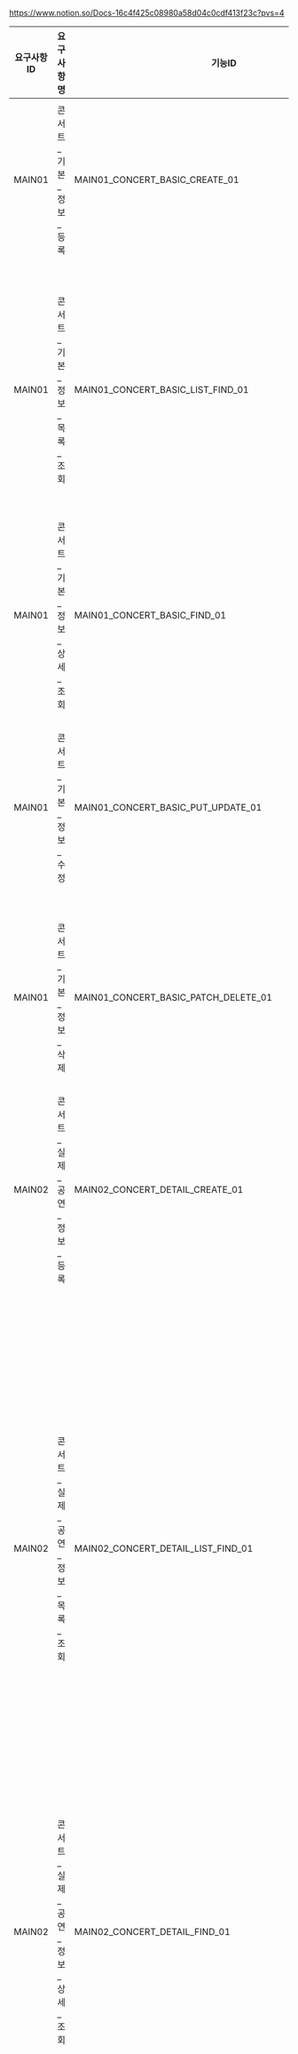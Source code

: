 
https://www.notion.so/Docs-16c4f425c08980a58d04c0cdf413f23c?pvs=4

| 요구사항ID | 요구사항명  | 기능ID | 기능명 | 요청 인자 제약 조건 | 필수 데이터 | 선택 데이터 | 동시성 고려 |
|--------| --- | --- | --- | --- | --- | --- | --- |
| MAIN01 | 콘서트_기본_정보_등록 | MAIN01_CONCERT_BASIC_CREATE_01 | 콘서트 기본 정보를 등록한다. | - 콘서트 장르 아이디(not null, not 공백 문자열, 콘서트 장르 아이디 테이블에 존재하는 아이디) - 콘서트 이름(not null, not 공백 문자열, 20자 이하의 문자열) | 콘서트 장르 아이디, 콘서트 이름 |  |  |
| MAIN01 | 콘서트_기본_정보_목록_조회 | MAIN01_CONCERT_BASIC_LIST_FIND_01 | 콘서트 기본 정보 목록을 조건에 맞게 조회한다. |  |  | 콘서트 장르 아이디, 콘서트 이름 |  |
| MAIN01 | 콘서트_기본_정보_상세_조회 | MAIN01_CONCERT_BASIC_FIND_01 | 콘서트 기본 정보를 상세 조회한다. | - 콘서트 기본 정보 아이디(not nul, not 공백 문자열, 1 이상의 자연수) | 콘서트 기본 정보 아이디 |  |  |
| MAIN01 | 콘서트_기본_정보_수정 | MAIN01_CONCERT_BASIC_PUT_UPDATE_01 | 콘서트 기본 정보를 선택 수정한다. | - 콘서트 기본 정보 아이디(not nul, not 공백 문자열, 1 이상의 자연수)- 콘서트 장르 아이디(not null, not 공백 문자열, 콘서트 장르 아이디 테이블에 존재하는 아이디)- 콘서트이름(not null, not 공백 문자열, 20자 이하의 문자열) | 콘서트 기본 정보 아이디, 콘서트 장르 아이디, 콘서트 이름  |  |  |
| MAIN01 | 콘서트_기본_정보_삭제 | MAIN01_CONCERT_BASIC_PATCH_DELETE_01 | 콘서트 기본 정보를 선택 삭제한다. | - 콘서트 기본 정보 아이디(not nul, not 공백 문자열, 1 이상의 자연수)- 콘서트 기본 정보 삭제일/ 삭제 시각(not null, not 공백 문자열, 오늘 날짜) | 콘서트 기본 정보 아이디, 콘서트 기본 정보 삭제일/ 삭제 시각 |  |  |
| MAIN02 | 콘서트_실제_공연_정보_등록 | MAIN02_CONCERT_DETAIL_CREATE_01 | 콘서트 실제 공연 정보를 등록한다. | - 콘서트 기본 정보 아이디(not nul, not 공백 문자열, 1 이상의 자연수)- 실제 공연 시작일/시작 시간(not null, not 공백 문자열, 오늘 날짜 이후로 3주 뒤부터 1년 뒤, 요청에 담긴 실제 공연 종료일/ 종료 시각보다 앞서야함)- 실제 공연 종료일/ 종료 시각(not null, not 공백 문자열, 요청에 담긴 실제 공연 시작일/시작 시각보다 뒤에 있어야함)- 콘서트 기본 정보 아이디, 콘서트 실제 공연 시작일/시작 시각, 콘서트 실제 공연 종료일/종료 시각 조합은 UNIQUE | 콘서트 기본 정보 아이디, 공연 시작일/시작 시각, 공연 종료일/종료 시각, 공연 정보 등록자 아이디 |  |  |
| MAIN02 | 콘서트_실제_공연_정보_목록_조회 | MAIN02_CONCERT_DETAIL_LIST_FIND_01 | 콘서트 실제 공연 정보 목록을 조건에 맞게 조회한다. |  |  | 콘서트 실제 공연 시작일/시작 시각과 콘서트 실제 공연 종료일/종료 시각, 콘서트 기본 정보 아이디 |  |
| MAIN02 | 콘서트_실제_공연_정보_상세_조회 | MAIN02_CONCERT_DETAIL_FIND_01 | 콘서트 실제 공연 정보를 선택 상세 조회한다. | - 콘서트 실제 공연 정보 아이디(not nul, not 공백 문자열, 1이상의 자연수)| 콘서트 실제 공연 정보 아이디 |  |  |
| MAIN02 | 콘서트_실제_공연_정보_수정 | MAIN02_CONCERT_DETAIL_PUT_UPDATE_01 | 콘서트_실제_공연_정보를 선택 수정한다. | - 콘서트 실제 공연 정보 아이디(not nul, not 공백 문자열, 1이상의 자연수)- 콘서트 기본 정보 아이디(not nul, not 공백 문자열, 1이상의 자연수)- 실제 공연 시작일/시작 시간(not null, not 공백 문자열, 오늘 날짜 이후로 3주 뒤부터 1년 뒤, 요청에 담긴 실제 공연 종료일/ 종료 시각보다 앞서야함)- 실제 공연 종료일/ 종료 시각(not null, not 공백 문자열, 요청에 담긴 실제 공연 시작일/시작 시각보다 뒤에 있어야함)- 콘서트 실제 공연 정보 등록자 아이디(콘서트 실제 공연 정보 등록자 아이디 테이블에 존재하는 값)- 콘서트 실제 공연 예약 가능 상태 아이디(콘서트 실제 공연 예약 가능 상태 테이블에 존재하는 아이디)- 콘서트 실제 공연 정보 생성일/생성 시각(not null, not 공백)- 콘서트 실제 공연 정보 수정일/수정 시각(not null, not 공백 문자열, 오늘 날짜, 생성일/생성 시각이 지난 날짜/시각)- 콘서트 기본 정보 아이디, 콘서트 실제 공연 시작일/시작 시각, 콘서트 실제 공연 종료일/종료 시각 조합은 UNIQUE | 콘서트 실제 공연 정보 아이디,콘서트 실제 공연 시작일/시작 시각과 콘서트 실제 공연 종료일/종료 시각, 콘서트 기본 정보 아이디, 콘서트 실제 공연 정보 등록자 아이디, 콘서트 실제 공연 예약 가능 상태 아이디, 콘서트 실제 공연 정보 생성일/생성 시각, 콘서트 실제 공연 정보 수정일/수정 시각 |  |  |
| MAIN02 | 콘서트_실제_공연_정보_삭제 | MAIN02_CONCERT_DETAIL_PATCH_DELETE_01 | 콘서트_실제_공연_정보를 선택 삭제한다. | - 콘서트 실제 공연 정보 아이디(not nul, not 공백 문자열, 1 이상의 자연수),- 콘서트 실제 공연 예약 가능 상태 아이디(콘서트 실제 공연 예약 가능 상태 테이블에 존재하면서 삭제 상태에 해당하는 아이디)- 콘서트 실제 공연 정보 삭제일/삭제 시각(not null, not 공백 문자열, 오늘 날짜) | 콘서트 실제 공연 정보 아이디,콘서트 실제 공연 예약 가능 상태 아이디,  콘서트 실제 공연 정보 삭제일/삭제 시각 |  |  |
| MAIN03 | 콘서트_실제_공연_좌석_정보_등록 | MAIN02_CONCERT_DETAIL_SEAT_CREATE_01 | 콘서트 실제 공연 좌석 정보를 등록한다. | - 콘서트 실제 공연 정보 아이디(not nul, not 공백 문자열, 1이상의 자연수)- 좌석 번호(not null, not 공백 문자열, 1~50에 해당하는 자연수)- 좌석 가겨(not null, not 공백 문자열, 10000이상의 자연수)- 콘서트 실제 공연 정보 아이디, 콘서트 실제 공연 좌석 번호 아이디 조합은 UNIQUE | 콘서트 실제 공연 정보 아이디,좌석 번호, 좌석 가격 |  |  |
| MAIN03 | 콘서트_실제_공연_좌석_정보_목록_조회 | MAIN03_CONCERT_DETAIL_SEAT_LIST_FIND_01 | 콘서트 실제 공연 좌석 정보 목록을 조건에 맞게 조회한다. |  |  | 콘서트 실제 공연 정보 아이디, 좌석 번호, 좌석 가격 |  |
| MAIN03 | 콘서트_실제_공연_좌석_정보_상세_조회 | MAIN03_CONCERT_DETAIL_SEAT_FIND_01 | 콘서트 실제 공연 좌석 정보를 선택 상세 조회한다. | 콘서트 실제 공연 좌석 정보 아이디(not nul, not 공백 문자열, 1 이상의 자연수) |  | 콘서트 실제 공연 좌석 정보 아이디 |  |
| MAIN03 | 콘서트_실제_공연_좌석_정보_수정 | MAIN03_CONCERT_DETAIL_SEAT_PUT_UPDATE_01 | 콘서트 실제 공연 좌석 정보를 선택 수정한다. | - 콘서트 실제 공연 좌석 정보 아이디(not nul, not 공백 문자열, 1이상의 자연수)- 콘서트 실제 공연 정보 아이디(not nul, not 공백 문자열, 1이상의 자연수)- 콘서트 실제 공연 좌석 번호(not nul, not 공백 문자열, 1 ~50의 자연수)- 콘서트 실제 공연 좌석 예약 가능 상태 아이디(콘서트 실제 공연 좌석 예약 가능 상태 테이블에 존재하는 아이디)- 콘서트 실제 공연 좌석 가격(not nul, not 공백 문자열, 10000 이상의 자연수)- 콘서트 실제 좌석 공연 정보 생성일/생성 시각(not null, not 공백 문자열,)- 콘서트 실제 좌석 공연 정보 수정일/수정 시각(not null, not 공백 문자열, 오늘 날짜,  생성일/생성 시각이 지난 날짜/시각)- 콘서트 실제 공연 정보 아이디, 콘서트 실제 공연 좌석 번호 아이디 조합은 UNIQUE | 콘서트_실제_공연_좌석_정보_아이디, 콘서트 실제 공연 정보 아이디,  콘서트 실제 공연 좌석 번호, 콘서트실제 공연 좌석 예약 가능 상태 아이디, 콘서트 실제 공연 좌석 가격, 실제 공연 좌석 정보 생성일/생성 시각, 실제 공연 좌석 정보 수정일/수정 시각 |  |  |
| MAIN03 | 콘서트_실제_공연_좌석_정보_삭제 | MAIN03_CONCERT_DETAIL_SEAT_PATCH_DELETE_01 | 콘서트 실제 공연 좌석 정보를 선택 삭제한다. | - 콘서트 실제 공연 좌석 정보 아이디(not nul, not 공백 문자열, 1 이상의 자연수),- 콘서트 실제 공연 좌석 예약 가능 상태 아이디(콘서트 실제 공연 좌석 예약 가능 상태 테이블에 존재하면서 삭제 상태에 해당하는 아이디)- 콘서트 실제 공연 좌석 정보 삭제일/삭제 시각(not null, not 공백 문자열, 오늘 날짜) | 콘서트 실제 공연 좌석 정보 아이디,콘서트 실제 공연 좌석 예약 가능 상태 아이디,  콘서트 실제 공연 좌석 정보 삭제일/삭제 시각 |  |  |
| MAIN04 | 콘서트_관리자_계정_정보_등록 | MAIN04_CONCERT_DETAIL_MANAGER_CREATE_01 | 콘서트_실제_공연_정보를 등록할 권한이 있는 관리자 계정을 등록한다. |  |  |  |  |
| MAIN04 | 콘서트_관리자_계정_목록_조회 | MAIN04_CONCERT_DETAIL_MANAGER_LIST_FIND_01 | 콘서트_실제_공연_정보를 등록할 권한이 있는 관리자 계정 목록을 조건에 맞게 조회한다. |  |  |  |  |
| MAIN04 | 콘서트_관리자_계정_상세_조회 | MAIN04_CONCERT_DETAIL_MANAGER_FIND_01 | 콘서트_실제_공연_정보를 등록할 권한이 있는 관리자 계정의 상세 정보를 선택 상세 조회한다. |  |  |  |  |
| MAIN04 | 콘서트_관리자_계정_정보_수정 | MAIN04_CONCERT_DETAIL_MANAGER_PUT_UPDATE_01 | 콘서트_실제_공연_정보를 등록할 권한이 있는 관리자 계정의 상세 정보를 선택 수정한다. |  |  |  |  |
| MAIN04 | 콘서트_관리자_계정_정보_삭제 | MAIN04_CONCERT_DETAIL_MANAGER_PATCH_DELETE_01 | 콘서트_실제_공연_정보를 등록할 권한이 있는 관리자 계정의 정보를 선택 삭제한다. |  |  |  |  |
| MAIN05 | 회원_계정_정보_등록 | MAIN05_MEMBER_CREATE_01 | 콘서트 예약, 콘서트 관람, 콘서트 후기 작성, 콘서트 평가 권한이 있는 회원 계정 정보를 등록한다. | 회원 계정 정보 아이디(UUID) | 회원 계정 정보 아이디(UUID) |  |  |
| MAIN05 | 회원_계정_목록_조회 | MAIN05_MEMBER_LIST_FIND_01 | 콘서트 예약, 콘서트 관람, 콘서트 후기 작성, 콘서트 평가 권한이 있는 회원 계정 목록을 조건에 맞게 조회한다. |  |  | 회원 나이, 회원 성별, 회원의 이름 |  |
| MAIN05 | 회원_계정_상세_조회 | MAIN05_MEMBER_FIND_01 | 콘서트 예약, 콘서트 관람, 콘서트 후기 작성, 콘서트 평가 권한이 있는 선택된 회원 계정 정보를 선택 상세 조회한다. | 회원 계정 정보 아이디(UUID) | 회원 계정 정보 아이디 |  |  |
| MAIN05 | 회원_계정_정보_수정 | MAIN05_MEMBER_PUT_UPDATE_01 | 콘서트 예약, 콘서트 관람, 콘서트 후기 작성, 콘서트 평가 권한이 있는 선택된  회원 계정 정보를 선택 수정한다. | • 회원 계정 정보를 수정하기 위해선, 회원 계정 정보 아이디, 회원의 나이, 회원의 이름, 회원의 잔고, 회원 계정 정보 생성일/ 생성 시각, 회원 계정 정보 수정일/수정 시각이 반드시 필요하다.• 회원의 나이가 null이거나, 공백 문자열이거나, 14 이상의 자연수가 아니면  IllegalArgumentException• 회원의 잔고가 0이상의 자연수가 아니면 IllegalArgumentException• 회원의 이름이 null이거나 공백 문자열이거나 길이가 30자 이상이면  IllegalArgumentException• 회원 계정 정보 아이디가 유효한 UUID가 아니면, IllegalArgumentException• 회원 정보 생성일/생성 시각이 null이거나, 공백 문자(열)이면 IllegalArgumentException(Custom)• 회원 계정 정보 수정일/수정 시각이 null이거나, 공백 문자(열)이거나  오늘 날짜가 아니거나 생성일/ 생성 시각 이전의 날짜/시각이면 IllegalArgumentException(Custom) | 회원 계정 정보 아이디, 회원의 나이, 회원의 이름, 회원의 잔고, 회원 계정 정보 생성일/ 생성 시각, 회원 계정 정보 수정일/수정 시각 |  |  |
| MAIN05 | 회원_계정_정보_삭제  | MAIN05_MEMBER_PATCH_DELETE_01 | 콘서트 예약, 콘서트 관람, 콘서트 후기 작성, 콘서트 평가 권한이 있는 선택된 회원 계정 정보를 선택 삭제한다. | • 회원 계정 정보를 삭제 수정하기 위해선, 회원 계정 정보 아이디, 회원 계정 정보 삭제일/삭제 시각이 반드시 필요하다.• 회원 계정 정보 아이디가 유효한 UUID가 아니면, IllegalArgumentException• 회원 계정 정보 삭제일/삭제 시각이 null이거나, 공백 문자(열)이거나  오늘 날짜가 아니면 IllegalArgumentException(Custom) | 회원 계정 정보 아이디, 회원 계정 정보 삭제일/삭제 시각 |  |  |
| MAIN06 | 좌석_예약_서비스_이용_회원_대기_토큰_정보_등록 | MAIN06_RESERVATION_SERVICE_WATING_TOKEN_CREATE_01 | 좌석 예약 서비스를 이용하기 위한 회원 대기 토큰 정보를 등록한다. | • 좌석_예약_서비스_이용_회원_대기_토큰_정보를 등록하기 위해선, 회원 계정 정보 아이디가 반드시 필요하다.• 회원 계정 정보 아이디가 UUID로써 유효하지 않으면 IllegalArgumentException |  회원 계정 정보 아이디 |  |  |
| MAIN06 | 좌석_예약_서비스_이용_회원_대기_토큰_정보_목록_조회 | MAIN06_RESERVATION_SERVICE_WATING_TOKEN_LIST_FIND_01 | 좌석 예약 서비스를 이용하기 위한 회원 대기 토큰 정보 목록을 조건에 맞게 조회한다. | • 좌석_예약_서비스_이용_회원_대기_토큰_정보_목록을 조회하기 위한 요청에는 회원 계정 정보 아이디,  대기 토큰 상태 아이디, 대기 토큰 생성일/생성 시각, 대기 토큰 만료일/만료 시각에 대한 인자값들이 담길 수 있다.• 위의 요청 인자 값들이 null이거나, 공백 문장(열)이거나, 1 이상의 자연수가 아닌 경우거나, 대기 토큰 상태 테이블 존재하지 않는 대기 토큰 상태 아이디인 경우거나 회원 계정 정보 아이디가 유효하지 않은 UUID인 경우엔 각각의 값들이 요청에 담겨있지 않은 것으로 하며, 예외를 발생시키진 않는다. |  | 회원 계정 정보 아이디,  대기 토큰 상태 아이디, 대기 토큰 생성일/생성 시각, 대기 토큰 만료일/만료 시각 |  |
| MAIN06 | 좌석_예약_서비스_이용_회원_대기_토큰 _정보_상세_조회 | MAIN06_RESERVATION_SERVICE_WATING_TOKEN_FIND_01 | 좌석 예약 서비스를 이용하기 위한 회원 대기 토큰 정보를 선택 상세 조회한다. | • 좌석_예약_서비스_이용_회원_대기_토큰_정보를 상세 조회하기 위해선, 회원_대기_토큰_정보 아이디가 반드시 필요하다.• 요청에 담긴 대기 토큰 정보 아이디가  null이거나, 공백 문자(열)이거나 1 이상의 자연수가 아니면,  IllegalArgumentException | 회원_대기_토큰_정보 아이디 |  |  |
| MAIN06 | 좌석_예약_서비스_이용_회원_대기_토큰_정보_수정 | MAIN06_RESERVATION_SERVICE_WATING_TOKEN_PUT_UPDATE_01 | 좌석 예약 서비스를 이용하기 위한 회원 대기 토큰 정보를 선택 수정한다. | • 좌석_예약_서비스_이용_회원_대기_토큰_정보를 수정하기 위해선, 회원_대기_토큰_정보 아이디, 대기 회원 정보 아이디, 대기 토큰 상태 아이디,  회원 대기 토큰 생성일/생성 시각, 회원 대기 토큰 만료일/만료 시각, 회원 대기 토큰 수정일/수정 시각이 반드시 필요하다.• 요청에 담긴 회원 대기 토큰 정보 아이디가 null이거나, 공백 문자(열)이거나 1 이상의 자연수가 아니면,IllegalArgumentException(Custom)• 대기 회원 계정 정보 아이디가 UUID로써 유효하지 않으면 IllegalArgumentException• 대기 토큰 상태 아이디(token_status_id)는 대기 토큰 상태 테이블에 고유하게 존재하는 값이어야 한다. 아니면,IllegalArgumentException(Custom)• 회원 대기 토큰 생성일/생성 시각이 null이거나, 공백 문자(열)이면 IllegalArgumentException(Custom)• 회원 대기 토큰 만료일/만료 시각이 null이거나, 공백 문자(열)이거나,  생성일/ 생성 시각이전의 날짜/시각이면 IllegalArgumentException(Custom), 회원 대기 토큰 만료일/ 만료시각은 회원 대기 토큰 생성일/ 생성 시각 기준 5분 후이다.• 회원 대기 토큰 수정일/수정 시각이 null이거나, 공백 문자(열)이거나  오늘 날짜가 아니거나 생성일/ 생성 시각 이전의 날짜/시각이면 IllegalArgumentException(Custom)• 회원 계정 정보 아이디와 대기 토큰 생성일/ 생성 시각 조합은 UNIQUE하다. | 회원_대기_토큰_정보 아이디, 대기 회원 정보 아이디, 대기 토큰 상태 아이디,  회원 대기 토큰 생성일/생성 시각, 회원 대기 토큰 만료일/만료 시각, 회원 대기 토큰 수정일/수정 시각 |  |  |
| MAIN06 | 좌석_예약_서비스_이용_회원_대기_토큰_정보_삭제 | MAIN06_RESERVATION_SERVICE_WATING_TOKEN_PATCH_DELETE_01 | 좌석 예약 서비스를 이용하기 위한 회원 대기 토큰 정보를 선택 삭제한다. | • 좌석_예약_서비스_이용_회원_대기_토큰_정보를 삭제 수정하기 위해선, 대기 토큰 정보 아이디와 대기 토큰 정보 삭제일/삭제 시각이 반드시 필요하다.• 좌석_예약_서비스_이용_회원_대기_토큰_정보 삭제일/삭제 시각이 null이거나, 공백 문자(열)이거나  오늘 날짜가 아니면 IllegalArgumentException(Custom) | 대기 토큰 정보 아이디와 대기 토큰 정보 삭제일/삭제 시각 |  |  |
| MAIN07 | 콘서트_실제_공연_좌석_예약_정보_등록 | MAIN07_CONCERT_SEAT_RESERVATION_CREATE_01 | 콘서트 좌석 예약 정보를 등록한다. | • 콘서트_실제_공연_좌석_예약_정보를 등록하기 위해선, 회원 계정 정보 아이디와 콘서트 실제 공연 좌석 정보 아이디가  반드시 필요하다.• 회원 계정 정보 아이디가 UUID로써 유효하지 않거나, 회원 계정 정보 테이블에 고유하게 존재하는 회원 계정 정보 아이디가 아니면 IllegalArgumentException• 콘서트 실제 공연 좌석 정보 아이디가 null이거나 공백 문자열이거나 유효한 범위(1~50의 자연수)가 아니거나 콘서트 실제 공연 좌석 정보 테이블에 고유하게 존재않으면  IllegalArgumentException | 회원 계정 정보 아이디와 콘서트 실제 공연 좌석 정보 아이디 |  |  |
| MAIN07 | 콘서트_실제_공연_좌석_예약_정보_목록_조회 | MAIN07_CONCERT_SEAT_RESERVATION_LIST_FIND_01 | 콘서트 좌석 예약 정보 목록을 조건에 맞게 조회한다. | • 콘서트 실제_공연_좌석 예약 정보 목록을 조회하기 위한 요청에는 회원 계정 정보 아이디와 콘서트 실제 공연 좌석 정보 아이디, 콘서트 실제 공연 좌석 예약 정보의 상태 아이디, 콘서트 실제 공연 좌석 예약 정보 생성일/ 생성 시각에 대한 인자값들이 담길 수 있다.• 위의 요청 인자값들이 유효하지 않다면 요청에 담기지 않은 것으로 하며, 예외를 발생 시키진 않는다. |  | 회원 계정 정보 아이디와 콘서트 실제 공연 좌석 정보 아이디, 콘서트 실제 공연 좌석 예약 상태 아이디, 콘서트 실제 공연 좌석 예약 정보 생성일/ 생성 시각, 공연 좌석 예약 정보 수정일/ 수정 시각 |  |
| MAIN07 | 콘서트_실제_공연_좌석_예약_정보_상세_조회 | MAIN07_CONCERT_SEAT_RESERVATION_FIND_01 | 콘서트 좌석 예약 정보를 선택 상세 조회한다. | • 콘서트 실제 공연 좌석 예약 정보를 상세 조회하기 위해선 공연 좌석 예약 정보 아이디가 필요하다.• 공연 좌석 예약 정보 아이디가 null이거나, 공백 문자(열)이거나 1 이상의 자연수가 아니면,  IllegalArgumentException | 공연 좌석 예약 정보 아이디 |  |  |
| MAIN07 | 콘서트_실제_공연_좌석_예약_정보_수정 | MAIN07_CONCERT_SEAT_RESERVATION_PUT_UPDATE_01 | 콘서트 좌석 예약 정보를 선택 수정한다. | •  콘서트_실제_공연_좌석_예약_정보를 수정하기 위해선, 콘서트_실제_공연_좌석_예약_정보 아이디, 콘서트_실제_공연_좌석_정보 아이디, 회원 계정 정보 아이디, 실제 공연 좌석 예약 정보의 상태 아이디, 예약 정보 생성일/생성 시각, 예약 정보 수정일/ 수정 시각에 대한 인자값이 반드시 필요하다.• 위의 요청 인자값들에 대한 유효성 검사 시 예외 처리: IllegalArgumentException• 회원 계정 정보 아이디와 실제 공연 좌석 정보 아이디 조합은 UNIQUE | 콘서트_실제_공연_좌석_예약_정보 아이디, 콘서트_실제_공연_좌석_정보 아이디, 회원 계정 정보 아이디, 실제 공연 좌석 예약 상태 아이디, 예약 정보 생성일/생성 시각, 예약 정보 수정일/ 수정 시각 |  |  |
| MAIN07 | 콘서트_실제_공연_좌석_예약_정보_삭제 | MAIN07_CONCERT_SEAT_RESERVATION_PATCH_DELETE_01 | 콘서트 좌석 예약 정보를 선택 삭제한다. | • 콘서트_실제_공연_좌석_예약_정보를 삭제 수정하기 위해선, 콘서트_실제_공연_좌석_예약_정보아이디와 콘서트_실제_공연_좌석_예약_정보 삭제일/삭제 시각이 반드시 필요하다• 콘서트_실제_공연_좌석_예약_정보 삭제일/삭제 시각이 null이거나, 공백 문자(열)이거나  오늘 날짜가 아니면 IllegalArgumentException(Custom) |  콘서트_실제_공연_좌석_예약_정보아이디와 콘서트_실제_공연_좌석_예약_정보 삭제일/삭제 시각 |  |  |
| MAIN08 | 슈퍼_관리자_계정_정보_등록 | MAIN08_SUPER_MANAGER_CREATE_01 | 콘서트 기본 정보를 등록할 권한이 있는 슈퍼 관리자 계정을 등록한다. |  |  |  |  |
| MAIN08 | 슈퍼_관리자_계정_정보_목록_조회 | MAIN08_SUPER_MANAGER_LIST_FIND_01 | 슈퍼 관리자 목록을 조건에 맞게 조회한다. |  |  |  |  |
| MAIN08 | 슈퍼_관리자_계정_정보_상세_조회 | MAIN08_SUPER_MANAGER_FIND_01 | 슈퍼 관리자 정보를 선택 상세 조회한다. |  |  |  |  |
| MAIN08 | 슈퍼_관리자_계정_정보_수정 | MAIN08_SUPER_MANAGER_PUT_UPDATE_01 | 슈퍼 관리자 정보를 선택 수정한다. |  |  |  |  |
| MAIN08 | 슈퍼_관리자_계정_정보_삭제 | MAIN08_SUPER_MANAGER_PATCH_DELETE_01 | 슈퍼 관리자 정보를 선택 삭제한다. |  |  |  |  |

# version 0.0.0 요구 사항 상세 정리

## **기능 상세, 제약 조건, 예외 상황**

- MAIN01:  콘서트 기본 정보 처리(X)
    - **콘서트_기본_정보_등록(MAIN01_CONCERT_BASIC_CREATE_01)**
    - **콘서트_기본_정보_목록_조회(MAIN01_CONCERT_BASIC_LIST_FIND_01)**
    - **콘서트_기본_정보_상세_조회(MAIN01_CONCERT_BASIC_FIND_01)**
    - **콘서트_기본_정보_수정(MAIN01_CONCERT_BASIC_PUT_UPDATE_01)**
    - **콘서트_기본_정보_ 삭제(MAIN01_CONCERT_BASIC_PATCH_DELETE_01)**
- MAIN02: 콘서트 실제 공연 정보 처리(O)
    - **콘서트_실제_공연_정보_등록(MAIN01_CONCERT_DETAIL_CREATE_01)**
        - 콘서트의 실제 공연 정보를 등록하기 위해선, 콘서트 목록에서 공연 일정 등록이 가능한 상태의 콘서트 기본 정보 아이디(concert_basics 테이블의 concert_basic_id 데이터)가 반드시 필요하다.
        - 요청에 담긴 콘서트 기본 정보 아이디가 null이거나 아니면 공백 문자(열)이거나 혹은 1 이상의 자연수가 아닌 값이라면 ****IllegalArgumentException(Custom)
        - 요청에 담긴 콘서트 기본 정보 아이디로 concert_basics 테이블에서 공연 일정 등록이 가능한 상태의 콘서트가 하나 조회되는지 확인해야 한다. ⇒ 하나도 존재하지 않으면 IllegalArgumentException(Custom), 2개 이상 존재하면 무결성 제약 조건 SQLException(Custom)
        - 요청에 담긴 콘서트 기본 정보 아이디로 콘서트 공연 일정 등록이 가능한 상태의 콘서트가 하나 조회되면 해당 콘서트 기본 정보 아이디로 실제 공연 정보를 신규 등록할 수 있다.
        - 특정 콘서트에 대한 실제 공연 일정을 신규 등록하기 위해선, 위 과정에서의 유효한 콘서트 기본 정보 아이디와 함께 콘서트 시작일/시작 시각과, 콘서트 종료일/종료시각이 요청에 반드시 담겨있어야 한다.
        - 콘서트 시작일/시작 시각과 콘서트 종료일/종료 시각이 null이거나, 공백 문자(열)이거나 유효한 날짜 범위(오늘 날짜 이후로 3주 뒤부터 1년 뒤)를 벗어난 날짜거나, 요청에 담긴 콘서트 시작일/시작 시각이 요청에 담긴 콘서트 종료일/종료 시각이 지난 날짜/시각인 경우엔 IllegalArgumentException(Custom)
        - 콘서트 실제 공연 정보 등록자 아이디 또한 요청에 담겨있어야 한다.  콘서트 실제 공연 정보 등록자 아이디는 해당 권한을 가진 등록자 계정 테이블(concert_detail_registers)에 하나 존재하는 값이어야 한다. 아니면, IllegalArgumentException(Custom)
        - 콘서트 실제 공연 정보 등록자 아이디가 null이거나, 공백 문자(열)이거나, 1 이상의 자연수가 아닌 값이라면 IllegalArgumentException
        - 콘서트 기본 정보 아이디, 콘서트 실제 공연 시작일/ 시작 시각, 콘서트 실제 공연 종료일/ 종료 시각 조합은 UNIQUE 해야한다.
    - **콘서트_실제_공연_정보_목록_조회(MAIN01_CONCERT_DETAIL_LIST_FIND_01)**
        - 콘서트 실제 공연 정보 목록을 조회하기 위한 요청에는 콘서트 실제 공연 시작일/시작 시각과 콘서트 실제 공연 종료일/종료 시각, 콘서트 기본 정보 아이디에 대한 인자값이 담길 수 있다.
        - 위의 요청 인자 값들이 null이거나 공백 문자(열)이거나, 1 이상의 자연수가 아닌 경우엔 요청에 담겨있지 않은 것으로 하며, 예외를 발생시키진 않는다.
    - **콘서트_실제_공연_정보_상세_조회(MAIN02_CONCERT_DETAIL_FIND_01)**
        - 콘서트 실제 공연 정보를 상세 조회하기 위해선, 콘서트_실제_공연_정보_아이디가 반드시 필요하다.
        - 요청에 담긴 콘서트_실제_공연_정보_아이디가 null이거나, 공백 문자(열)이거나 1이상의 자연수가 아니면,  IllegalArgumentException
    - **콘서트_실제_공연_정보_수정(MAIN02_CONCERT_DETAIL_PUT_UPDATE_01)**
        - 콘서트 실제 공연 정보를 수정하기 위해선, 콘서트_실제_공연_정보_아이디, 실제 공연 시작일/시작 시각과 실제 공연 종료일/종료 시각, 콘서트 기본 정보 아이디,  콘서트 실제 공연 정보 등록자 아이디, 콘서트 실제 공연 예약 가능 상태 아이디, 콘서트 실제 공연 정보 생성일/생성 시각, 콘서트 실제 공연 정보 수정일/수정 시각이 반드시 필요하다.
        - 요청에 담긴 콘서트_실제_공연_정보_아이디가 null이거나, 공백 문자(열)이거나 1 이상의 자연수가 아니면,  IllegalArgumentException(Custom)
        - 콘서트 시작일/시작 시각과 콘서트 종료일/종료 시각이 null이거나, 공백 문자(열)이거나 유효한 날짜 범위(오늘 날짜 이후로 3주 뒤부터 1년 뒤)를 벗어난 날짜거나, 요청에 담긴 콘서트 시작일/시작 시각이 요청에 담긴 콘서트 종료일/종료 시각이 지난 날짜/시각인 경우엔 IllegalArgumentException(Custom)
        - 콘서트 실제 공연 예약 가능 상태 아이디(concert_detail_status_id)는 실제 공연 예약 가능 상태 테이블에 고유하게 존재하는 값이어야 한다. 아니면, IllegalArgumentException(Custom)
        - 콘서트 실제 공연 정보 등록자 아이디는 콘서트 실제 공연 정보 등록자 아이디는 콘서트 실제 공연 정보 등록자 계정 테이블(concert_detail_registers)에 하나 존재하는 값이어야 한다. 아니면, IllegalArgumentException(Custom)
        - 콘서트 실제 공연 정보 생성일/생성 시각이 null이거나, 공백 문자(열)이면IllegalArgumentException(Custom)
        - 콘서트 실제 공연 정보 수정일/수정 시각이 null이거나, 공백 문자(열)이거나  오늘 날짜가 아니거나 생성일/ 생성 시각 이전의 날짜/시각이면 IllegalArgumentException(Custom)
        - 콘서트 기본 정보 아이디, 콘서트 실제 공연 시작일/ 시작 시각, 콘서트 실제 공연 종료일/ 종료 시각 조합은 UNIQUE 해야한다.
    - **콘서트_실제_공연_정보_삭제(MAIN02_CONCERT_DETAIL_PATCH_DELETE_01)**
        - 콘서트 실제 공연 정보를 삭제 수정하기 위해선, 콘서트_실제_공연_정보_아이디, 콘서트 실제 공연 예약 가능 상태 아이디,  콘서트 실제 공연 정보 삭제일/삭제 시각이 반드시 필요하다.
        - 요청에 담긴 콘서트_실제_공연_정보_아이디가 null이거나, 공백 문자(열)이거나 1 이상의 자연수가 아니면,  IllegalArgumentException
        - 콘서트 실제 공연 예약 가능 상태 아이디(concert_detail_status_id)는 실제 공연 예약 가능 상태 테이블에 존재하면서 삭제 상태에 해당하는 아이디여야 한다. 아니면, IllegalArgumentException(Custom)
        - 콘서트 실제 공연 정보 삭제일/삭제 시각이 null이거나, 공백 문자(열)이거나  오늘 날짜가 아니면 IllegalArgumentException(Custom)
- MAIN03 : 콘서트 실제 공연 좌석 정보 처리(O)
    - **콘서트_실제_공연_좌석_정보_등록(MAIN02_CONCERT_DETAIL_SEAT_CREATE_01)**
        - 콘서트 실제 공연 좌석 정보를 등록하기 위해선, 콘서트 실제 공연 정보 목록에서 좌석 등록이 가능한 상태의 콘서트 실제 공연 정보 아이디(concert_details 테이블의 concert_detail_id 데이터)가 반드시 필요하다.
        - 요청에 담긴 콘서트 실제 공연 정보 아이디가 null이거나 아니면 공백 문자(열)이거나 혹은 1 이상의 자연수가 아닌 값이라면 ****IllegalArgumentException(Custom)
        - 요청에 담긴 콘서트 실제 공연 정보 아이디로 concert_details 테이블에서 좌석 등록이 가능한 상태의 콘서트 실제 공연 정보가 하나 조회되는지 확인해야 한다. ⇒ 하나도 존재하지 않으면 IllegalArgumentException(Custom), 2개 이상 존재하면 무결성 제약 조건 SQLException(Custom)
        - 요청에 담긴 콘서트 실제 공연 정보 아이디로 좌석 등록이 가능한 상태의 콘서트 실제 공연 정보가 하나 조회되면 해당 콘서트 실제 공연 정보 아이디로 콘서트 실제 공연 좌석 정보를 신규 등록할 수 있다.
        - 특정 콘서트 실제 공연 정보에 대한 좌석 정보를 신규 등록하기 위해선, 위 과정에서의 유효한 콘서트 실제 공연 정보 아이디와 함께 좌석 번호와 좌석 가격이 요청에 반드시 담겨있어야 한다.
        - 콘서트 실제 공연 좌석 번호가  null이거나, 공백 문자(열)이거나 유효한 범위(1~50 까지의 자연수)에 해당하지 않는 경우엔 IllegalArgumentException(Custom)
        - 콘서트 실제 공연 좌석 가격이 null이거나, 공백 문자(열)이거나 유효한 범위(10000이상의 자연수)에 해당하지 않는 경우엔 IllegalArgumentException(Custom)
        - 콘서트 실제 공연 정보 아이디, 콘서트 실제 공연 좌석 번호 아이디 조합은 UNIQUE 해야한다.
    - **콘서트_실제_공연_좌석_정보_목록_조회(MAIN02_CONCERT_DETAIL_SEAT_LIST_FIND_01)**
        - 콘서트 실제 공연 좌석 정보 목록을 조회하기 위한 요청에는 콘서트 실제 공연 정보 아이디,  좌석 번호, 좌석 가격에 대한 인자값들이 담길 수 있다.
        - 위의 요청 인자 값들이 null이거나 공백 문자(열)이거나, 1 이상의 자연수가 아닌 경우엔 각각의 값들이 요청에 담겨있지 않은 것으로 하며, 예외를 발생시키지 않는다.
    - **콘서트_실제_공연_좌석_정보_상세_조회(MAIN03_CONCERT_DETAIL_SEAT_FIND_01)**
        - 콘서트_실제_공연_좌석_정보를 상세 조회하기 위해선, 콘서트_실제_공연_좌석_정보_아이디가 반드시 필요하다.
        - 요청에 담긴 콘서트_실제_공연_좌석_정보_아이디가 null이거나, 공백 문자(열)이거나 1 이상의 자연수가 아니면,  IllegalArgumentException
    - **콘서트_실제_공연_좌석_정보_수정(MAIN03_CONCERT_DETAIL_SEAT_PUT_UPDATE_01)**
        - 콘서트 실제 공연 좌석 정보를 수정하기 위해선, 콘서트_실제_공연_좌석_정보_아이디, 콘서트 실제 공연 정보 아이디,  콘서트 실제 공연 좌석 번호, 콘서트  실제 공연 좌석 예약 가능 상태 아이디, 콘서트 실제 공연 좌석 가격, 콘서트 실제 공연 좌석 생성일/생성 시각, 콘서트  실제 공연 좌석 정보 수정일/수정 시각이 반드시 필요하다.
        - 요청에 담긴 콘서트_실제_공연_좌석_정보_아이디가 null이거나, 공백 문자(열)이거나 1 이상의 자연수가 아니면,  IllegalArgumentException(Custom)
        - 콘서트 실제 공연 정보 아이디가 null이거나, 공백 문자(열)이거나 1 이상의 자연수가 아니면,  IllegalArgumentException(Custom)
        - 콘서트 실제 공연 좌석 번호가 아이디가 null이거나, 공백 문자(열)이거나 유효 범위(1~50 자연수)가 아니면,  IllegalArgumentException(Custom)
        - 콘서트 실제 공연 좌석 예약 가능 상태 아이디(seat_status_id)는 콘서트 실제 공연 좌석 예약 가능 상태 테이블에 고유하게 존재하는 값이어야 한다. 아니면, IllegalArgumentException(Custom)
        - 콘서트 실제 공연 좌석 가격이 null이거나, 공백 문자(열)이거나 유효한 범위(10000이상의 자연수)에 해당하지 않는 경우엔 IllegalArgumentException(Custom)
        - 콘서트 실제 공연 좌석 정보 생성일/생성 시각이 null이거나, 공백 문자(열)이면 IllegalArgumentException(Custom)
        - 콘서트 실제 공연 좌석 정보 수정일/수정 시각이 null이거나, 공백 문자(열)이거나  오늘 날짜가 아니거나 생성일/ 생성 시각 이전의 날짜 시각이면 IllegalArgumentException(Custom)
        - 콘서트 실제 공연 정보 아이디, 콘서트 실제 공연 좌석 번호 아이디 조합은 UNIQUE 해야한다.
    - **콘서트_실제_공연_좌석_정보_삭제(MAIN03_CONCERT_DETAIL_SEAT_PATCH_DELETE_01)**
        - 콘서트 실제 공연 좌석 정보를 삭제 수정하기 위해선, 콘서트_실제_공연_좌석_정보_아이디, 콘서트 실제 공연 좌석 예약 가능 상태 아이디,  콘서트 실제 공연 좌석 정보 삭제일/삭제 시각이 반드시 필요하다.
        - 요청에 담긴 콘서트_실제_공연_좌석_정보_아이디가 null이거나, 공백 문자(열)이거나 1 이상의 자연수가 아니면,  IllegalArgumentException
        - 콘서트 실제 공연  좌석 예약 가능 상태 아이디(concert_detail_status_id)는 실제 공연 좌석 예약 가능 상태 테이블에 존재하면서 삭제 상태에 해당하는 아이디여야 한다. 아니면, IllegalArgumentException(Custom)
        - 콘서트 실제 공연 좌석 정보 삭제일/삭제 시각이 null이거나, 공백 문자(열)이거나  오늘 날짜가 아니면 IllegalArgumentException(Custom)
- MAIN04: 콘서트 관리자 계정 정보 처리(X)
- MAIN05: 회원 계정 정보 처리(O)
    - **회원_계정_정보_등록(MAIN05_MEMBER_CREATE_01)**
        - 회원 계정 정보를 등록하기 위해선 UUID로 발급된 회원 계정 정보 아이디가 반드시 필요하다.
        - 회원 계정 정보 아이디가 UUID로써 유효하지 않거나, 회원 계정 정보 테이블에 고유하게 존재하는 회원 계정 정보 아이디가 아니면 IllegalArgumentException
    - **회원_계정_정보_목록 조회(MAIN05_MEMBER_LIST_FIND_01)**
        - 회원 계정 정보 목록을 조회하기 위한 요청에는 회원의 나이, 회원의 이름, 회원의 성별에 대한  인자값들이 담길 수 있다.
        - 위의 요청 인자값들이 null이거나, 공백 문자열이거나, 1 이상의 자연수 아닌 경우엔 요청에 담겨있지 않은 것으로 하며, 예외를 발생시키진 않는다.
    - **회원_계정_정보_상세_조회(MAIN05_MEMBER_FIND_01)**
        - 회원 계정 정보를 상세 조회하기 위해선 UUID 형식의 회원 계정 정보 아이디가 반드시 필요하다.
        - 회원 계정 정보 아이디가 UUID로써 유효하지 않으면 IllegalArgumentException
    - **회원_계정_정보_수정(MAIN05_MEMBER_PUT_UPDATE_01)**
        - 회원 계정 정보를 수정하기 위해선, 회원 계정 정보 아이디, 회원의 나이, 회원의 이름, 회원의 잔고, 회원 계정 정보 생성일/ 생성 시각, 회원 계정 정보 수정일/수정 시각이 반드시 필요하다.
        - 회원의 나이가 null이거나, 공백 문자열이거나, 14 이상의 자연수가 아니면  IllegalArgumentException
        - 회원의 잔고가 0이상의 자연수가 아니면 IllegalArgumentException
        - 회원의 이름이 null이거나 공백 문자열이거나 길이가 30자 이상이면  IllegalArgumentException
        - 회원 계정 정보 아이디가 유효한 UUID가 아니면, IllegalArgumentException
        - 회원 정보 생성일/생성 시각이 null이거나, 공백 문자(열)이면 IllegalArgumentException(Custom)
        - 회원 계정 정보 수정일/수정 시각이 null이거나, 공백 문자(열)이거나  오늘 날짜가 아니거나 생성일/ 생성 시각 이전의 날짜/시각이면 IllegalArgumentException(Custom)
    - **회원_계정_정보_삭제(MAIN05_MEMBER_PATCH_DELETE_01)**
        - 회원 계정 정보를 삭제 수정하기 위해선, 회원 계정 정보 아이디, 회원 계정 정보 삭제일/삭제 시각이 반드시 필요하다.
        - 회원 계정 정보 아이디가 유효한 UUID가 아니면, IllegalArgumentException
        - 회원 계정 정보 삭제일/삭제 시각이 null이거나, 공백 문자(열)이거나  오늘 날짜가 아니면 IllegalArgumentException(Custom)
- MAIN06: 좌석 예약 서비스 이용 회원 대기 토큰 정보 처리(O)
    - **좌석_예약_서비스_이용_회원_대기_토큰_정보_등록(MAIN06_RESERVATION_SERVICE_WATING_TOKEN_CREATE_01)**
        - 좌석_예약_서비스_이용_회원_대기_토큰_정보를 등록하기 위해선, 회원 계정 정보 아이디가 반드시 필요하다.
        - 회원 계정 정보 아이디가 UUID로써 유효하지 않거나, 회원 계정 정보 테이블에 고유하게 존재하는 회원 계정 정보 아이디가 아니면 IllegalArgumentException
    - **좌석_예약_서비스_이용_회원_대기_토큰_정보_목록_조회~~(~~MAIN06_RESERVATION_SERVICE_WATING_TOKEN_LIST_FIND_01)**
        - 좌석_예약_서비스_이용_회원_대기_토큰_정보_목록을 조회하기 위한 요청에는 회원 계정 정보 아이디,  대기 토큰 상태 아이디, 대기 토큰 생성일/생성 시각, 대기 토큰 만료일/만료 시각에 대한 인자값들이 담길 수 있다.
        - 위의 요청 인자 값들이 null이거나, 공백 문장(열)이거나, 1 이상의 자연수가 아닌 경우거나, 대기 토큰 상태 테이블 존재하지 않는 대기 토큰 상태 아이디인 경우거나 회원 계정 정보 아이디가 회원 계정 정보 테이블에 고유하게 존재하지 않거나 유효하지 않은 UUID인 경우엔 각각의 값들이 요청에 담겨있지 않은 것으로 하며, 예외를 발생시키진 않는다.
    - **좌석_예약_서비스_이용_회원_대기_토큰_정보_상세_조회(MAIN06_RESERVATION_SERVICE_WATING_TOKEN_FIND_01)**
        - 좌석_예약_서비스_이용_회원_대기_토큰_정보를 상세 조회하기 위해선, 회원_대기_토큰_정보 아이디가 반드시 필요하다.
        - 요청에 담긴 대기 토큰 정보 아이디가  null이거나, 공백 문자(열)이거나 1 이상의 자연수가 아니면,  IllegalArgumentException
    - **좌석_예약_서비스_이용_회원_대기_토큰_정보_수정(MAIN06_RESERVATION_SERVICE_WATING_PUT_UPDATE_01)**
        - 좌석_예약_서비스_이용_회원_대기_토큰_정보를 수정하기 위해선, 회원_대기_토큰_정보 아이디, 대기 회원 정보 아이디, 대기 토큰 상태 아이디,  회원 대기 토큰 생성일/생성 시각, 회원 대기 토큰 만료일/만료 시각, 회원 대기 토큰 수정일/수정 시각이 반드시 필요하다.
        - 요청에 담긴 회원 대기 토큰 정보 아이디가 null이거나, 공백 문자(열)이거나 1 이상의 자연수가 아니면,  IllegalArgumentException(Custom)
        - 대기 회원 계정 정보 아이디가 UUID로써 유효하지 않으면 IllegalArgumentException
        - 대기 토큰 상태 아이디(token_status_id)는 대기 토큰 상태 테이블에 고유하게 존재하는 값이어야 한다. 아니면, IllegalArgumentException(Custom)
        - 회원 대기 토큰 생성일/생성 시각이 null이거나, 공백 문자(열)이면 IllegalArgumentException(Custom)
        - 회원 대기 토큰 만료일/만료 시각이 null이거나, 공백 문자(열)이거나,  생성일/ 생성 시각이전의 날짜/시각이면 IllegalArgumentException(Custom), 회원 대기 토큰 만료일/ 만료시각은 회원 대기 토큰 생성일/ 생성 시각 기준 5분 후이다.
        - 회원 대기 토큰 수정일/수정 시각이 null이거나, 공백 문자(열)이거나  오늘 날짜가 아니거나 생성일/ 생성 시각 이전의 날짜/시각이면 IllegalArgumentException(Custom)
        - 회원 계정 정보 아이디와 대기 토큰 생성일/ 생성 시각 조합은 UNIQUE하다.
    - **좌석_예약_서비스_이용_회원_대기_토큰_정보_삭제(MAIN06_RESERVATION_SERVICE_WATING_PATCH_DELETE_01)**
        - 좌석_예약_서비스_이용_회원_대기_토큰_정보를 삭제 수정하기 위해선, 대기 토큰 정보 아이디와 대기 토큰 정보 삭제일/삭제 시각이 반드시 필요하다.
        - 좌석_예약_서비스_이용_회원_대기_토큰_정보 삭제일/삭제 시각이 null이거나, 공백 문자(열)이거나  오늘 날짜가 아니면 IllegalArgumentException(Custom)
- MAIN07: 콘서트_실제_공연_좌석 예약 정보 처리(O)
    - **콘서트_실제_공연_좌석_예약_정보_등록(MAIN07_CONCERT_SEAT_RESERVATION_CREATE_01)**
        - 콘서트_실제_공연_좌석_예약_정보를 등록하기 위해선, 회원 계정 정보 아이디와 콘서트 실제 공연 좌석 정보 아이디가  반드시 필요하다.
        - 회원 계정 정보 아이디가 UUID로써 유효하지 않거나, 회원 계정 정보 테이블에 고유하게 존재하는 회원 계정 정보 아이디가 아니면 IllegalArgumentException
        - 콘서트 실제 공연 좌석 정보 아이디가 null이거나 공백 문자열이거나 유효한 범위(1~50의 자연수)가 아니거나 콘서트 실제 공연 좌석 정보 테이블에 고유하게 존재않으면  IllegalArgumentException
    - **콘서트_실제_공연_좌석_예약_정보_목록_조회(MAIN07_CONCERT_SEAT_RESERVATION_LIST_FIND_01)**
        - 콘서트 실제_공연_좌석 예약 정보 목록을 조회하기 위한 요청에는 회원 계정 정보 아이디와 콘서트 실제 공연 좌석 정보 아이디, 콘서트 실제 공연 좌석 예약 정보의 상태 아이디, 콘서트 실제 공연 좌석 예약 정보 생성일/ 생성 시각에 대한 인자값들이 담길 수 있다.
        - 위의 요청 인자값들이 유효하지 않다면 요청에 담기지 않은 것으로 하며, 예외를 발생 시키진 않는다.
    - **콘서트_실제_공연_좌석_예약_정보_상세_조회(MAIN07_CONCERT_SEAT_RESERVATION_FIND_01)**
        - 콘서트 실제 공연 좌석 예약 정보를 상세 조회하기 위해선 공연 좌석 예약 정보 아이디가 필요하다.
        - 공연 좌석 예약 정보 아이디가 null이거나, 공백 문자(열)이거나 1 이상의 자연수가 아니면,  IllegalArgumentException
    - **콘서트_실제_공연_좌석_예약_정보_수정(MAIN07_CONCERT_SEAT_RESERVATION_PUT_UPDATE_01)**
        - 콘서트_실제_공연_좌석_예약_정보를 수정하기 위해선, 콘서트_실제_공연_좌석_예약_정보 아이디, 콘서트_실제_공연_좌석_정보 아이디, 회원 계정 정보 아이디, 실제 공연 좌석 예약 정보의 상태 아이디, 예약 정보 생성일/생성 시각, 예약 정보 수정일/ 수정 시각에 대한 인자값이 반드시 필요하다.
        - 위의 요청 인자값들에 대한 유효성 검사 시 예외 처리: IllegalArgumentException
        - 회원 계정 정보 아이디와 실제 공연 좌석 정보 아이디 조합은 UNIQUE
    - **콘서트_실제_공연_좌석_예약_정보_삭제(MAIN07_CONCERT_SEAT_RESERVATION_PATCH_DELETE_01)**
        - 콘서트_실제_공연_좌석_예약_정보를 삭제 수정하기 위해선, 콘서트_실제_공연_좌석_예약_정보아이디와 콘서트_실제_공연_좌석_예약_정보 삭제일/삭제 시각이 반드시 필요하다
        - 콘서트_실제_공연_좌석_예약_정보 삭제일/삭제 시각이 null이거나, 공백 문자(열)이거나  오늘 날짜가 아니면 IllegalArgumentException(Custom)
- MAIN08: 슈퍼 관리자 계정 정보 처리(X)
    - **슈퍼_관리자_계정_정보_등록(MAIN08_SUPER_MANAGER_CREATE_01)**
    - **슈퍼_관리자_계정_정보_목록_조회(MAIN08_SUPER_MANAGER_LIST_FIND_01)**
    - **슈퍼_관리자_계정_정보_상세_조회(MAIN08_SUPER_MANAGER_FIND_01)**
    - **슈퍼_관리자_계정_정보_수정(MAIN08_SUPER_MANAGER_PUT_UPDATE_01)**
    - **슈퍼_관리자_계정_정보_삭제(MAIN08_SUPER_MANAGER_PATCH_DELETE_01)**

# 동시성 고려 사항

- 예약 가능 상태의 특정 좌석에 대한 예약 요청이 동시에 여러 개가 이루어지는 경우
    - 예약 가능 상태의 특정 좌석에 대한 예약이 동시에 2개 이상 요청되는 경우,
      좌석을 예약하는 하나의  트랜잭션( 1. 대기 토큰 정보 확인, 2. 해당 좌석의 예약 가능 상태 확인, 3.좌석 예약 정보 등록,  4. 좌석 예약 가능 상태 수정, 5. 해당 콘서트 실제 공연 예약 가능 상태 수정)에 대해 2개 이상의 각각의 요청들을 동기화 해주지 않으면, 하나의 좌석에 대해 예약에 성공한 사람이 여러 명인 경우가 생겨날 수 있다.
    - 따라서 예약 가능 상태의 특정 좌석에 대한 예약 요청에 대한 처리는 반드시 특정 좌석 별로 동기화가 필요하다.
- 특정한 회원의 잔고에 대한 충전 혹은 차감 요청이 동시에 여러 개가 이루어지는 경우
    - 여러 좌석에 대한 임시 예약에 성공한 특정 회원이 있다고 할 때, 해당 여러 임시 예약들에 대한 금액 결제 요청을 완전히 동시에 했다고 해보자
    - 이 때, 결제 트랜잭션(1. 대기 토큰 정보 확인 2. 임시 예약 정보를 확인 3. 임시 예약한 콘서트 좌석의 금액 확인 4. 현재 자신의 잔고 확인. 5. 예약 정보 상태를 임시에서 구매 상태로 수정 6. 잔고 차감)에 대해 결제 요청들을 동기화 해주지 않으면, 모든 결제가 끝나고 나서 회원의 잔고는 여러개가 아닌  임시 예약 하나에 대한 금액 결제만 한 것과 같은 결과일 수 있다.
    - 또한, 회원 잔고 충전 요청이 이 시점에 완전히 동시에 이루어진다고 하면, 이 때의 회원 잔고 결과값도 현실과는 완전 달라질 수 있다.
    - 따라서 회원의 잔고를 충전 혹은 차감하는 요청에 대한 처리는 반드시 특정 회원별로 동기화가 필요하다.